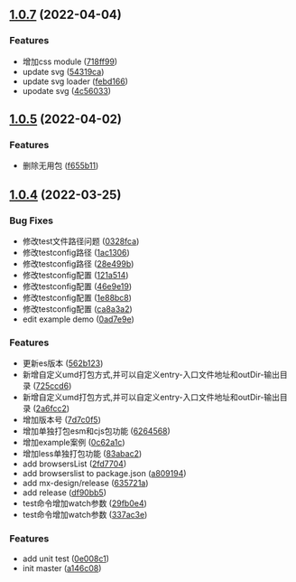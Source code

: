 ## [1.0.7](https://github.com/lio-mengxiang/mx-design-cli/compare/v1.0.5...v1.0.7) (2022-04-04)


### Features

* 增加css module ([718ff99](https://github.com/lio-mengxiang/mx-design-cli/commit/718ff9982e0f94697e1e7e70948b4508ca85f0b5))
* update svg ([54319ca](https://github.com/lio-mengxiang/mx-design-cli/commit/54319ca54c82d75cbab5ab715863c8866220195b))
* update svg loader ([febd166](https://github.com/lio-mengxiang/mx-design-cli/commit/febd166b06ab68bf17d6d0fdc905cf5fa2c08711))
* upodate svg ([4c56033](https://github.com/lio-mengxiang/mx-design-cli/commit/4c5603377efac2e880125634d9d8c915c1860569))



## [1.0.5](https://github.com/lio-mengxiang/mx-design-cli/compare/v1.0.4...v1.0.5) (2022-04-02)


### Features

* 删除无用包 ([f655b11](https://github.com/lio-mengxiang/mx-design-cli/commit/f655b1163071c9de271116a0fe87794804b96fe2))



## [1.0.4](https://github.com/lio-mengxiang/mx-design-cli/compare/v0.0.43...v1.0.4) (2022-03-25)


### Bug Fixes

* 修改test文件路径问题 ([0328fca](https://github.com/lio-mengxiang/mx-design-cli/commit/0328fca5d6973ba9c378a08d8e91fc5eb8287db8))
* 修改testconfig路径 ([1ac1306](https://github.com/lio-mengxiang/mx-design-cli/commit/1ac1306cc5e158c4fcad36636c07b69fd33f71b4))
* 修改testconfig路径 ([28e499b](https://github.com/lio-mengxiang/mx-design-cli/commit/28e499b5d77a87d03977777b4f51c11fdf853cdc))
* 修改testconfig配置 ([121a514](https://github.com/lio-mengxiang/mx-design-cli/commit/121a51441f9874d708ef59d664de225c96a0e9df))
* 修改testconfig配置 ([46e9e19](https://github.com/lio-mengxiang/mx-design-cli/commit/46e9e19698ac65282461ad559f4e27853d7fd204))
* 修改testconfig配置 ([1e88bc8](https://github.com/lio-mengxiang/mx-design-cli/commit/1e88bc87bc2e30eb3305f8c746d16638e87faa71))
* 修改testconfig配置 ([ca8a3a2](https://github.com/lio-mengxiang/mx-design-cli/commit/ca8a3a2b0f83ae299764cf02c1a60420a5c7b585))
* edit example demo ([0ad7e9e](https://github.com/lio-mengxiang/mx-design-cli/commit/0ad7e9e6ad7d2586893ac74b3f659e7d59d73fc2))


### Features

* 更新es版本 ([562b123](https://github.com/lio-mengxiang/mx-design-cli/commit/562b12320db390d8a30d5736a06b2ebe8e27ef74))
* 新增自定义umd打包方式,并可以自定义entry-入口文件地址和outDir-输出目录 ([725ccd6](https://github.com/lio-mengxiang/mx-design-cli/commit/725ccd63f3523f2678a62efa708b8790786cf2e1))
* 新增自定义umd打包方式,并可以自定义entry-入口文件地址和outDir-输出目录 ([2a6fcc2](https://github.com/lio-mengxiang/mx-design-cli/commit/2a6fcc246875e434914794308f0f2e99926bd722))
* 增加版本号 ([7d7c0f5](https://github.com/lio-mengxiang/mx-design-cli/commit/7d7c0f557322dc98df142003b1a9d2bfee03ded2))
* 增加单独打包esm和cjs包功能 ([6264568](https://github.com/lio-mengxiang/mx-design-cli/commit/626456894ee6ca617f3c0fd130850d6f43a6a9ad))
* 增加example案例 ([0c62a1c](https://github.com/lio-mengxiang/mx-design-cli/commit/0c62a1ceeb78051d4bda7c73a1bc7f8b05014ccb))
* 增加less单独打包功能 ([83abac2](https://github.com/lio-mengxiang/mx-design-cli/commit/83abac22f7645096080168fbd0df29220aebb21c))
* add browsersList ([2fd7704](https://github.com/lio-mengxiang/mx-design-cli/commit/2fd7704df632097c991d15fd7caa53ee7d6a7f4a))
* add browserslist to package.json ([a809194](https://github.com/lio-mengxiang/mx-design-cli/commit/a80919422a44c71d1d04e53d0225bd74604c56c4))
* add mx-design/release ([635721a](https://github.com/lio-mengxiang/mx-design-cli/commit/635721acdd59140de359771d638175e6655c57bd))
* add release ([df90bb5](https://github.com/lio-mengxiang/mx-design-cli/commit/df90bb533d32ce2f930b16f31e61662e14f0b8af))
* test命令增加watch参数 ([29fb0e4](https://github.com/lio-mengxiang/mx-design-cli/commit/29fb0e4d25103157cbb4db48ffe79b626091d458))
* test命令增加watch参数 ([337ac3e](https://github.com/lio-mengxiang/mx-design-cli/commit/337ac3e04372aa8d620f849d1084f7dd786d2049))



### Features

- add unit test ([0e008c1](https://github.com/lio-mengxiang/mx-design-cli/commit/0e008c1007a26e4ff430c3f31ae2f0a5507a932f))
- init master ([a146c08](https://github.com/lio-mengxiang/mx-design-cli/commit/a146c089ebf6e1051b4056feda2357e95804f9e3))
